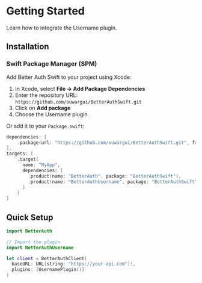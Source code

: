 # Getting Started

Learn how to integrate the Username plugin.

## Installation

### Swift Package Manager (SPM)

Add Better Auth Swift to your project using Xcode:

1. In Xcode, select **File → Add Package Dependencies**
2. Enter the repository URL: `https://github.com/ouwargui/BetterAuthSwift.git`
3. Click on **Add package**
4. Choose the Username plugin

Or add it to your `Package.swift`:

```swift
dependencies: [
    .package(url: "https://github.com/ouwargui/BetterAuthSwift.git", from: "1.0.0")
],
targets: [
    .target(
      name: "MyApp",
      dependencies: [
        .product(name: "BetterAuth", package: "BetterAuthSwift"),
        .product(name: "BetterAuthUsername", package: "BetterAuthSwift"),
      ]
    )
]
```

## Quick Setup

```swift
import BetterAuth

// Import the plugin
import BetterAuthUsername

let client = BetterAuthClient(
  baseURL: URL(string: "https://your-api.com")!,
  plugins: [UsernamePlugin()]
)
```
